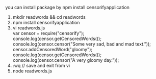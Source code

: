 you can install package by npm install censorifyapplication  
1. mkdir readwords && cd readwords  
2. npm install censorifyapplication  
3. vi readwords.js  
    var censor = require("censorify");  
    console.log(censor.getCensoredWords());  
    console.log(censor.censor("Some very sad, bad and mad text."));  
    censor.addCensoredWord("gloomy");  
    console.log(censor.getCensoredWords());  
    console.log(censor.censor("A very gloomy day."));  
4. :wq // save and exit from vi  
5. node readwords.js  
